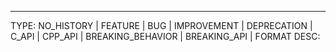 <long description>

---
TYPE: NO_HISTORY | FEATURE | BUG | IMPROVEMENT | DEPRECATION | C_API | CPP_API | BREAKING_BEHAVIOR | BREAKING_API | FORMAT
DESC: <short description>
